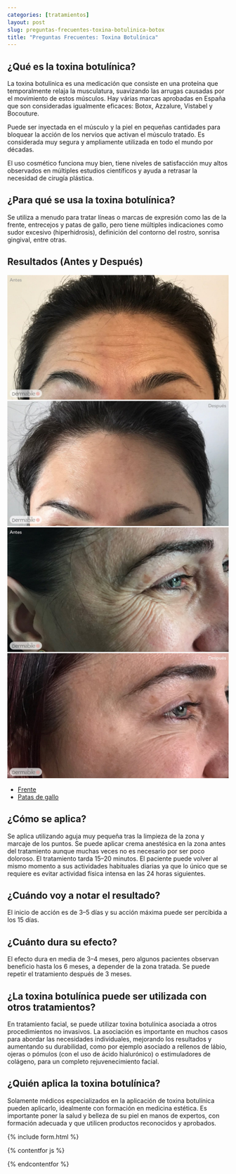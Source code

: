 ```yaml
---
categories: [tratamientos]
layout: post
slug: preguntas-frecuentes-toxina-botulinica-botox
title: "Preguntas Frecuentes: Toxina Botulínica"
---
```


## ¿Qué es la toxina botulínica?

La toxina botulínica es una medicación que consiste en una proteína que
temporalmente relaja la musculatura, suavizando las arrugas causadas por el
movimiento de estos músculos. Hay várias marcas aprobadas en España que son
consideradas igualmente eficaces: Botox, Azzalure, Vistabel y Bocouture. 

Puede ser inyectada en el músculo y la piel en pequeñas cantidades para bloquear
la acción de los nervios que activan el músculo tratado. Es considerada muy
segura y ampliamente utilizada en todo el mundo por décadas. 

El uso cosmético funciona muy bien, tiene niveles de satisfacción muy altos
observados en múltiples estudios científicos y ayuda a retrasar la necesidad de
cirugía plástica.

## ¿Para qué se usa la toxina botulínica?

Se utiliza a menudo para tratar líneas o marcas de expresión como las de la
frente, entrecejos y patas de gallo, pero tiene múltiples indicaciones como
sudor excesivo (hiperhidrosis), definición del contorno del rostro, sonrisa
gingival, entre otras.

## Resultados (Antes y Después)

<div class="botox-results">
  <div class="tab-content">
    <div class="tab-pane active" id="forehead-tab" role="tabpanel">
      <div class="compare">
        <img src="/assets/images/l-antes.jpg" class="img-fluid">
        <img src="/assets/images/l-depois.jpg" class="img-fluid">
      </div>
    </div>
    <div class="tab-pane" id="crowfeet-tab" role="tabpanel">
      <div class="compare">
        <img src="/assets/images/v-antes.jpg" class="img-fluid">
        <img src="/assets/images/v-depois.jpg" class="img-fluid">
      </div>
    </div>
  </div>
  <ul id="tabs" class="nav nav-pills mt-3" role="tablist">
    <li class="nav-item">
      <a class="nav-link active" data-toggle="pill" id="forehead" href="#forehead-tab" role="tab" aria-controls="home" aria-selected="true">Frente</a>
    </li>
    <li class="nav-item">
      <a class="nav-link" data-toggle="pill" id="crowfeet" href="#crowfeet-tab" role="tab" aria-controls="profile" aria-selected="false">Patas de gallo</a>
    </li>
  </ul>
</div>

## ¿Cómo se aplica?

Se aplica utilizando aguja muy pequeña tras la limpieza de la zona y marcaje de
los puntos. Se puede aplicar crema anestésica en la zona antes del tratamiento
aunque muchas veces no es necesario por ser poco doloroso. El tratamiento tarda
15–20 minutos. El paciente puede volver al mismo momento a sus actividades
habituales diarias ya que lo único que se requiere es evitar  actividad física
intensa en las 24 horas siguientes. 

## ¿Cuándo voy a notar el resultado?

El inicio de acción es de 3–5 días y su acción máxima puede ser percibida a los
15 días. 

## ¿Cuánto dura su efecto?

El efecto dura en media de 3–4 meses, pero algunos pacientes observan beneficio
hasta los 6 meses, a depender de la zona tratada. Se puede repetir el
tratamiento después de 3 meses.

## ¿La toxina botulínica puede ser utilizada con otros tratamientos?

En tratamiento facial, se puede utilizar toxina botulínica asociada a otros
procedimientos no invasivos.  La asociación es importante en muchos casos para
abordar las necesidades individuales, mejorando los resultados y aumentando su
durabilidad, como por ejemplo asociado a rellenos de lábio, ojeras o pómulos
(con el uso de ácido hialurónico) o estimuladores de colágeno, para un completo
rejuvenecimiento facial. 

## ¿Quién aplica la toxina botulínica?

Solamente médicos especializados en la aplicación de toxina botulínica pueden
aplicarlo, idealmente con formación en medicina estética.  Es importante poner
la salud y belleza de su piel en manos de expertos, con formación adecuada y que
utilicen productos reconocidos y aprobados. 

{% include form.html %}

{% contentfor js %}
  <script src="https://cdn.jsdelivr.net/npm/imagesloaded@4.1.4/imagesloaded.pkgd.min.js" integrity="sha256-lqvxZrPLtfffUl2G/e7szqSvPBILGbwmsGE1MKlOi0Q=" crossorigin="anonymous"></script>
  <link rel="stylesheet" href="https://cdn.jsdelivr.net/npm/zurb-twentytwenty@0.1.0/css/twentytwenty-no-compass.css" integrity="sha256-phfq+jxnlB1x8Vlrz2Fn4qNgWUx38C6DX1KHN45VXbA=" crossorigin="anonymous">
  <script src="https://cdn.jsdelivr.net/npm/zurb-twentytwenty@0.1.0/js/jquery.event.move.js" integrity="sha256-49TebjYQ4JFj6zEhpTP8StkE0uOguKgf3i9lazHHyKg=" crossorigin="anonymous"></script>
  <script src="https://cdn.jsdelivr.net/npm/zurb-twentytwenty@0.1.0/js/jquery.twentytwenty.js" integrity="sha256-WTv5K8b2ynIPbLpq9wvfT56hr2Xi3CUvJSRt46CvRbg=" crossorigin="anonymous"></script>

  <script>
    $(function() {
      $(".botox-results").imagesLoaded(function() {
        $(".compare").twentytwenty({ no_overlay: true, click_to_move: true });
      });

      $("#tabs a").on("shown.bs.tab", function() {
        $(".twentytwenty-container").trigger("resize");
      })
    });
  </script>
{% endcontentfor %}
